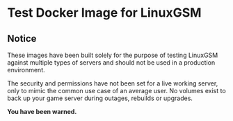 # Test Docker Image for LinuxGSM

## Notice
These images have been built solely for the purpose of testing LinuxGSM against multiple types of servers and should not be used in a production environment.  

The security and permissions have not been set for a live working server, only to mimic the common use case of an average user. No volumes exist to back up your game server during outages, rebuilds or upgrades.  

**You have been warned.** 